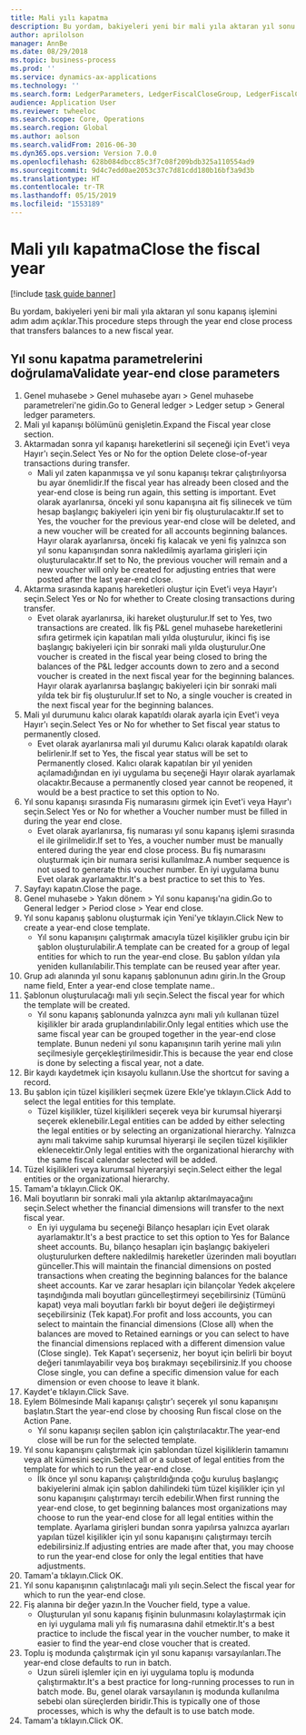 ```yaml
---
title: Mali yılı kapatma
description: Bu yordam, bakiyeleri yeni bir mali yıla aktaran yıl sonu kapanış işlemini adım adım açıklar.
author: aprilolson
manager: AnnBe
ms.date: 08/29/2018
ms.topic: business-process
ms.prod: ''
ms.service: dynamics-ax-applications
ms.technology: ''
ms.search.form: LedgerParameters, LedgerFiscalCloseGroup, LedgerFiscalCloseAddLedger, SysLookupMultiSelectGrid, LedgerFiscalCloseRunGroup
audience: Application User
ms.reviewer: twheeloc
ms.search.scope: Core, Operations
ms.search.region: Global
ms.author: aolson
ms.search.validFrom: 2016-06-30
ms.dyn365.ops.version: Version 7.0.0
ms.openlocfilehash: 628b084dbcc85c3f7c08f209bdb325a110554ad9
ms.sourcegitcommit: 9d4c7edd0ae2053c37c7d81cdd180b16bf3a9d3b
ms.translationtype: HT
ms.contentlocale: tr-TR
ms.lasthandoff: 05/15/2019
ms.locfileid: "1553189"
---
```

# <a name="close-the-fiscal-year"></a><span data-ttu-id="1a2a1-103">Mali yılı kapatma</span><span class="sxs-lookup"><span data-stu-id="1a2a1-103">Close the fiscal year</span></span>

[!include [task guide banner](../../includes/task-guide-banner.md)]

<span data-ttu-id="1a2a1-104">Bu yordam, bakiyeleri yeni bir mali yıla aktaran yıl sonu kapanış işlemini adım adım açıklar.</span><span class="sxs-lookup"><span data-stu-id="1a2a1-104">This procedure steps through the year end close process that transfers balances to a new fiscal year.</span></span>


## <a name="validate-year-end-close-parameters"></a><span data-ttu-id="1a2a1-105">Yıl sonu kapatma parametrelerini doğrulama</span><span class="sxs-lookup"><span data-stu-id="1a2a1-105">Validate year-end close parameters</span></span>
1. <span data-ttu-id="1a2a1-106">Genel muhasebe > Genel muhasebe ayarı > Genel muhasebe parametreleri'ne gidin.</span><span class="sxs-lookup"><span data-stu-id="1a2a1-106">Go to General ledger > Ledger setup > General ledger parameters.</span></span>
2. <span data-ttu-id="1a2a1-107">Mali yıl kapanışı bölümünü genişletin.</span><span class="sxs-lookup"><span data-stu-id="1a2a1-107">Expand the Fiscal year close section.</span></span>
3. <span data-ttu-id="1a2a1-108">Aktarmadan sonra yıl kapanışı hareketlerini sil seçeneği için Evet'i veya Hayır'ı seçin.</span><span class="sxs-lookup"><span data-stu-id="1a2a1-108">Select Yes or No for the option Delete close-of-year transactions during transfer.</span></span>
    * <span data-ttu-id="1a2a1-109">Mali yıl zaten kapanmışsa ve yıl sonu kapanışı tekrar çalıştırılıyorsa bu ayar önemlidir.</span><span class="sxs-lookup"><span data-stu-id="1a2a1-109">If the fiscal year has already been closed and the year-end close is being run again, this setting is important.</span></span> <span data-ttu-id="1a2a1-110">Evet olarak ayarlanırsa, önceki yıl sonu kapanışına ait fiş silinecek ve tüm hesap başlangıç bakiyeleri için yeni bir fiş oluşturulacaktır.</span><span class="sxs-lookup"><span data-stu-id="1a2a1-110">If set to Yes, the voucher for the previous year-end close will be deleted, and a new voucher will be created for all accounts beginning balances.</span></span> <span data-ttu-id="1a2a1-111">Hayır olarak ayarlanırsa, önceki fiş kalacak ve yeni fiş yalnızca son yıl sonu kapanışından sonra nakledilmiş ayarlama girişleri için oluşturulacaktır.</span><span class="sxs-lookup"><span data-stu-id="1a2a1-111">If set to No, the previous voucher will remain and a new voucher will only be created for adjusting entries that were posted after the last year-end close.</span></span>  
4. <span data-ttu-id="1a2a1-112">Aktarma sırasında kapanış hareketleri oluştur için Evet'i veya Hayır'ı seçin.</span><span class="sxs-lookup"><span data-stu-id="1a2a1-112">Select Yes or No for whether to Create closing transactions during transfer.</span></span>
    * <span data-ttu-id="1a2a1-113">Evet olarak ayarlanırsa, iki hareket oluşturulur.</span><span class="sxs-lookup"><span data-stu-id="1a2a1-113">If set to Yes, two transactions are created.</span></span> <span data-ttu-id="1a2a1-114">İlk fiş P&L genel muhasebe hareketlerini sıfıra getirmek için kapatılan mali yılda oluşturulur, ikinci fiş ise başlangıç bakiyeleri için bir sonraki mali yılda oluşturulur.</span><span class="sxs-lookup"><span data-stu-id="1a2a1-114">One voucher is created in the fiscal year being closed to bring the balances of the P&L ledger accounts down to zero and a second voucher is created in the next fiscal year for the beginning balances.</span></span> <span data-ttu-id="1a2a1-115">Hayır olarak ayarlanırsa başlangıç bakiyeleri için bir sonraki mali yılda tek bir fiş oluşturulur.</span><span class="sxs-lookup"><span data-stu-id="1a2a1-115">If set to No, a single voucher is created in the next fiscal year for the beginning balances.</span></span>  
5. <span data-ttu-id="1a2a1-116">Mali yıl durumunu kalıcı olarak kapatıldı olarak ayarla için Evet'i veya Hayır'ı seçin.</span><span class="sxs-lookup"><span data-stu-id="1a2a1-116">Select Yes or No for whether to Set fiscal year status to permanently closed.</span></span>
    * <span data-ttu-id="1a2a1-117">Evet olarak ayarlanırsa mali yıl durumu Kalıcı olarak kapatıldı olarak belirlenir.</span><span class="sxs-lookup"><span data-stu-id="1a2a1-117">If set to Yes, the fiscal year status will be set to Permanently closed.</span></span>  <span data-ttu-id="1a2a1-118">Kalıcı olarak kapatılan bir yıl yeniden açılamadığından en iyi uygulama bu seçeneği Hayır olarak ayarlamak olacaktır.</span><span class="sxs-lookup"><span data-stu-id="1a2a1-118">Because a permanently closed year cannot be reopened, it would be a best practice to set this option to No.</span></span>  
6. <span data-ttu-id="1a2a1-119">Yıl sonu kapanışı sırasında Fiş numarasını girmek için Evet'i veya Hayır'ı seçin.</span><span class="sxs-lookup"><span data-stu-id="1a2a1-119">Select Yes or No for whether a Voucher number must be filled in during the year end close.</span></span>
    * <span data-ttu-id="1a2a1-120">Evet olarak ayarlanırsa, fiş numarası yıl sonu kapanış işlemi sırasında el ile girilmelidir.</span><span class="sxs-lookup"><span data-stu-id="1a2a1-120">If set to Yes, a voucher number must be manually entered during the year end close process.</span></span> <span data-ttu-id="1a2a1-121">Bu fiş numarasını oluşturmak için bir numara serisi kullanılmaz.</span><span class="sxs-lookup"><span data-stu-id="1a2a1-121">A number sequence is not used to generate this voucher number.</span></span> <span data-ttu-id="1a2a1-122">En iyi uygulama bunu Evet olarak ayarlamaktır.</span><span class="sxs-lookup"><span data-stu-id="1a2a1-122">It's a best practice to set this to Yes.</span></span>  
7. <span data-ttu-id="1a2a1-123">Sayfayı kapatın.</span><span class="sxs-lookup"><span data-stu-id="1a2a1-123">Close the page.</span></span>
8. <span data-ttu-id="1a2a1-124">Genel muhasebe > Yakın dönem > Yıl sonu kapanışı'na gidin.</span><span class="sxs-lookup"><span data-stu-id="1a2a1-124">Go to General ledger > Period close > Year end close.</span></span>
9. <span data-ttu-id="1a2a1-125">Yıl sonu kapanış şablonu oluşturmak için Yeni'ye tıklayın.</span><span class="sxs-lookup"><span data-stu-id="1a2a1-125">Click New to create a year-end close template.</span></span>
    * <span data-ttu-id="1a2a1-126">Yıl sonu kapanışını çalıştırmak amacıyla tüzel kişilikler grubu için bir şablon oluşturulabilir.</span><span class="sxs-lookup"><span data-stu-id="1a2a1-126">A template can be created for a group of legal entities for which to run the year-end close.</span></span> <span data-ttu-id="1a2a1-127">Bu şablon yıldan yıla yeniden kullanılabilir.</span><span class="sxs-lookup"><span data-stu-id="1a2a1-127">This template can be reused year after year.</span></span>  
10. <span data-ttu-id="1a2a1-128">Grup adı alanında yıl sonu kapanış şablonunun adını girin.</span><span class="sxs-lookup"><span data-stu-id="1a2a1-128">In the Group name field, Enter a year-end close template name..</span></span>
11. <span data-ttu-id="1a2a1-129">Şablonun oluşturulacağı mali yılı seçin.</span><span class="sxs-lookup"><span data-stu-id="1a2a1-129">Select the fiscal year for which the template will be created.</span></span>
    * <span data-ttu-id="1a2a1-130">Yıl sonu kapanış şablonunda yalnızca aynı mali yılı kullanan tüzel kişilikler bir arada gruplandırılabilir.</span><span class="sxs-lookup"><span data-stu-id="1a2a1-130">Only legal entities which use the same fiscal year can be grouped together in the year-end close template.</span></span> <span data-ttu-id="1a2a1-131">Bunun nedeni yıl sonu kapanışının tarih yerine mali yılın seçilmesiyle gerçekleştirilmesidir.</span><span class="sxs-lookup"><span data-stu-id="1a2a1-131">This is because the year end close is done by selecting a fiscal year, not a date.</span></span>  
12. <span data-ttu-id="1a2a1-132">Bir kaydı kaydetmek için kısayolu kullanın.</span><span class="sxs-lookup"><span data-stu-id="1a2a1-132">Use the shortcut for saving a record.</span></span>
13. <span data-ttu-id="1a2a1-133">Bu şablon için tüzel kişilikleri seçmek üzere Ekle'ye tıklayın.</span><span class="sxs-lookup"><span data-stu-id="1a2a1-133">Click Add to select the legal entities for this template.</span></span>
    * <span data-ttu-id="1a2a1-134">Tüzel kişilikler, tüzel kişilikleri seçerek veya bir kurumsal hiyerarşi seçerek eklenebilir.</span><span class="sxs-lookup"><span data-stu-id="1a2a1-134">Legal entities can be added by either selecting the legal entities or by selecting an organizational hierarchy.</span></span>  <span data-ttu-id="1a2a1-135">Yalnızca aynı mali takvime sahip kurumsal hiyerarşi ile seçilen tüzel kişilikler eklenecektir.</span><span class="sxs-lookup"><span data-stu-id="1a2a1-135">Only legal entities with the organizational hierarchy with the same fiscal calendar selected will be added.</span></span>  
14. <span data-ttu-id="1a2a1-136">Tüzel kişilikleri veya kurumsal hiyerarşiyi seçin.</span><span class="sxs-lookup"><span data-stu-id="1a2a1-136">Select either the legal entities or the organizational hierarchy.</span></span>
15. <span data-ttu-id="1a2a1-137">Tamam'a tıklayın.</span><span class="sxs-lookup"><span data-stu-id="1a2a1-137">Click OK.</span></span>
16. <span data-ttu-id="1a2a1-138">Mali boyutların bir sonraki mali yıla aktarılıp aktarılmayacağını seçin.</span><span class="sxs-lookup"><span data-stu-id="1a2a1-138">Select whether the financial dimensions will transfer to the next fiscal year.</span></span>
    * <span data-ttu-id="1a2a1-139">En iyi uygulama bu seçeneği Bilanço hesapları için Evet olarak ayarlamaktır.</span><span class="sxs-lookup"><span data-stu-id="1a2a1-139">It's a best practice to set this option to Yes for Balance sheet accounts.</span></span>  <span data-ttu-id="1a2a1-140">Bu, bilanço hesapları için başlangıç bakiyeleri oluşturulurken deftere nakledilmiş hareketler üzerinden mali boyutları günceller.</span><span class="sxs-lookup"><span data-stu-id="1a2a1-140">This will maintain the financial dimensions on posted transactions when creating the beginning balances for the balance sheet accounts.</span></span>  <span data-ttu-id="1a2a1-141">Kar ve zarar hesapları için bilançolar Yedek akçelere taşındığında mali boyutları güncelleştirmeyi seçebilirsiniz (Tümünü kapat) veya mali boyutları farklı bir boyut değeri ile değiştirmeyi seçebilirsiniz (Tek kapat).</span><span class="sxs-lookup"><span data-stu-id="1a2a1-141">For profit and loss accounts, you can select to maintain the financial dimensions (Close all) when the balances are moved to Retained earnings or you can select to have the financial dimensions replaced with a different dimension value (Close single).</span></span> <span data-ttu-id="1a2a1-142">Tek Kapat'ı seçerseniz, her boyut için belirli bir boyut değeri tanımlayabilir veya boş bırakmayı seçebilirsiniz.</span><span class="sxs-lookup"><span data-stu-id="1a2a1-142">If you choose Close single, you can define a specific dimension value for each dimension or even choose to leave it blank.</span></span>  
17. <span data-ttu-id="1a2a1-143">Kaydet'e tıklayın.</span><span class="sxs-lookup"><span data-stu-id="1a2a1-143">Click Save.</span></span>
18. <span data-ttu-id="1a2a1-144">Eylem Bölmesinde Mali kapanışı çalıştır'ı seçerek yıl sonu kapanışını başlatın.</span><span class="sxs-lookup"><span data-stu-id="1a2a1-144">Start the year-end close by choosing Run fiscal close on the Action Pane.</span></span>
    * <span data-ttu-id="1a2a1-145">Yıl sonu kapanışı seçilen şablon için çalıştırılacaktır.</span><span class="sxs-lookup"><span data-stu-id="1a2a1-145">The year-end close will be run for the selected template.</span></span>  
19. <span data-ttu-id="1a2a1-146">Yıl sonu kapanışını çalıştırmak için şablondan tüzel kişiliklerin tamamını veya alt kümesini seçin.</span><span class="sxs-lookup"><span data-stu-id="1a2a1-146">Select all or a subset of legal entities from the template for which to run the year-end close.</span></span>
    * <span data-ttu-id="1a2a1-147">İlk önce yıl sonu kapanışı çalıştırıldığında çoğu kuruluş başlangıç bakiyelerini almak için şablon dahilindeki tüm tüzel kişilikler için yıl sonu kapanışını çalıştırmayı tercih edebilir.</span><span class="sxs-lookup"><span data-stu-id="1a2a1-147">When first running the year-end close, to get beginning balances most organizations may choose to run the year-end close for all legal entities within the template.</span></span> <span data-ttu-id="1a2a1-148">Ayarlama girişleri bundan sonra yapılırsa yalnızca ayarları yapılan tüzel kişilikler için yıl sonu kapanışını çalıştırmayı tercih edebilirsiniz.</span><span class="sxs-lookup"><span data-stu-id="1a2a1-148">If adjusting entries are made after that, you may choose to run the year-end close for only the legal entities that have adjustments.</span></span>  
20. <span data-ttu-id="1a2a1-149">Tamam'a tıklayın.</span><span class="sxs-lookup"><span data-stu-id="1a2a1-149">Click OK.</span></span>
21. <span data-ttu-id="1a2a1-150">Yıl sonu kapanışının çalıştırılacağı mali yılı seçin.</span><span class="sxs-lookup"><span data-stu-id="1a2a1-150">Select the fiscal year for which to run the year-end close.</span></span>
22. <span data-ttu-id="1a2a1-151">Fiş alanına bir değer yazın.</span><span class="sxs-lookup"><span data-stu-id="1a2a1-151">In the Voucher field, type a value.</span></span>
    * <span data-ttu-id="1a2a1-152">Oluşturulan yıl sonu kapanış fişinin bulunmasını kolaylaştırmak için en iyi uygulama mali yılı fiş numarasına dahil etmektir.</span><span class="sxs-lookup"><span data-stu-id="1a2a1-152">It's a best practice to include the fiscal year in the voucher number, to make it easier to find the year-end close voucher that is created.</span></span>  
23. <span data-ttu-id="1a2a1-153">Toplu iş modunda çalıştırmak için yıl sonu kapanışı varsayılanları.</span><span class="sxs-lookup"><span data-stu-id="1a2a1-153">The year-end close defaults to run in batch.</span></span>
    * <span data-ttu-id="1a2a1-154">Uzun süreli işlemler için en iyi uygulama toplu iş modunda çalıştırmaktır.</span><span class="sxs-lookup"><span data-stu-id="1a2a1-154">It's a best practice for long-running processes to run in batch mode.</span></span> <span data-ttu-id="1a2a1-155">Bu, genel olarak varsayılanın iş modunda kullanılma sebebi olan süreçlerden biridir.</span><span class="sxs-lookup"><span data-stu-id="1a2a1-155">This is typically one of those processes, which is why the default is to use batch mode.</span></span>  
24. <span data-ttu-id="1a2a1-156">Tamam'a tıklayın.</span><span class="sxs-lookup"><span data-stu-id="1a2a1-156">Click OK.</span></span>

